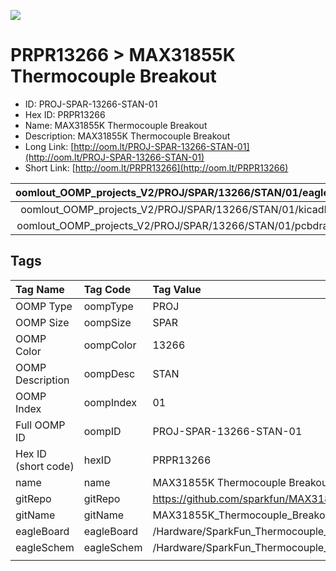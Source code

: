 


  
![][im]
# PRPR13266 > MAX31855K Thermocouple Breakout

- ID: PROJ-SPAR-13266-STAN-01
- Hex ID: PRPR13266
- Name: MAX31855K Thermocouple Breakout
- Description: MAX31855K Thermocouple Breakout
- Long Link: [http://oom.lt/PROJ-SPAR-13266-STAN-01](http://oom.lt/PROJ-SPAR-13266-STAN-01)
- Short Link: [http://oom.lt/PRPR13266](http://oom.lt/PRPR13266)
  

|oomlout_OOMP_projects_V2/PROJ/SPAR/13266/STAN/01/eagleImage.png|oomlout_OOMP_projects_V2/PROJ/SPAR/13266/STAN/01/eagleSchemImage.png|oomlout_OOMP_projects_V2/PROJ/SPAR/13266/STAN/01/kicadPcb3dFront.png|oomlout_OOMP_projects_V2/PROJ/SPAR/13266/STAN/01/kicadPcb3dBack.png|
| :---: | :---: | :---: | :---: |
|oomlout_OOMP_projects_V2/PROJ/SPAR/13266/STAN/01/kicadPcb3d.png|oomlout_OOMP_projects_V2/PROJ/SPAR/13266/STAN/01/bomBack.png|oomlout_OOMP_projects_V2/PROJ/SPAR/13266/STAN/01/bomFront.png|oomlout_OOMP_projects_V2/PROJ/SPAR/13266/STAN/01/pcbdraw.svg|
|oomlout_OOMP_projects_V2/PROJ/SPAR/13266/STAN/01/pcbdrawBack.svg||||

## Tags
  

|Tag Name|Tag Code|Tag Value|
| :--- | :--- | :--- |
|OOMP Type|oompType|PROJ|
|OOMP Size|oompSize|SPAR|
|OOMP Color|oompColor|13266|
|OOMP Description|oompDesc|STAN|
|OOMP Index|oompIndex|01|
|Full OOMP ID|oompID|PROJ-SPAR-13266-STAN-01|
|Hex ID (short code)|hexID|PRPR13266|
|name|name|MAX31855K Thermocouple Breakout|
|gitRepo|gitRepo|https://github.com/sparkfun/MAX31855K_Thermocouple_Breakout|
|gitName|gitName|MAX31855K_Thermocouple_Breakout|
|eagleBoard|eagleBoard|/Hardware/SparkFun_Thermocouple_Breakout.brd|
|eagleSchem|eagleSchem|/Hardware/SparkFun_Thermocouple_Breakout.sch|
||||



[im]: PROJ/SPAR/13266/STAN/01/kicadPcb3d_450.png
